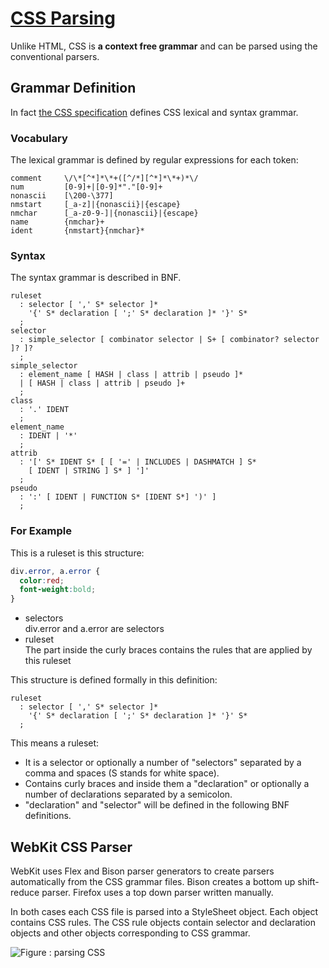 # [CSS Parsing](https://www.w3.org/TR/CSS2/grammar.html)
Unlike HTML, CSS is **a context free grammar** and can be parsed using the conventional parsers. 

## Grammar Definition
In fact [the CSS specification](https://www.w3.org/TR/CSS2/grammar.html) defines CSS lexical and syntax grammar.

### Vocabulary
The lexical grammar is defined by regular expressions for each token:
```
comment     \/\*[^*]*\*+([^/*][^*]*\*+)*\/
num         [0-9]+|[0-9]*"."[0-9]+
nonascii    [\200-\377]
nmstart     [_a-z]|{nonascii}|{escape}
nmchar      [_a-z0-9-]|{nonascii}|{escape}
name        {nmchar}+
ident       {nmstart}{nmchar}*
```

### Syntax
The syntax grammar is described in BNF.
```
ruleset
  : selector [ ',' S* selector ]*
    '{' S* declaration [ ';' S* declaration ]* '}' S*
  ;
selector
  : simple_selector [ combinator selector | S+ [ combinator? selector ]? ]?
  ;
simple_selector
  : element_name [ HASH | class | attrib | pseudo ]*
  | [ HASH | class | attrib | pseudo ]+
  ;
class
  : '.' IDENT
  ;
element_name
  : IDENT | '*'
  ;
attrib
  : '[' S* IDENT S* [ [ '=' | INCLUDES | DASHMATCH ] S*
    [ IDENT | STRING ] S* ] ']'
  ;
pseudo
  : ':' [ IDENT | FUNCTION S* [IDENT S*] ')' ]
  ;
```

### For Example
This is a ruleset is this structure:
```CSS
div.error, a.error {
  color:red;
  font-weight:bold;
}
```
- selectors   
    div.error and a.error are selectors
- ruleset  
    The part inside the curly braces contains the rules that are applied by this ruleset

This structure is defined formally in this definition:
```
ruleset
  : selector [ ',' S* selector ]*
    '{' S* declaration [ ';' S* declaration ]* '}' S*
  ;
```
This means a ruleset:
- It is a selector or optionally a number of "selectors" separated by a comma and spaces (S stands for white space). 
- Contains curly braces and inside them a "declaration" or optionally a number of declarations separated by a semicolon. 
- "declaration" and "selector" will be defined in the following BNF definitions.


## WebKit CSS Parser
WebKit uses Flex and Bison parser generators to create parsers automatically from the CSS grammar files. Bison creates a bottom up shift-reduce parser. Firefox uses a top down parser written manually. 

In both cases each CSS file is parsed into a StyleSheet object. Each object contains CSS rules. The CSS rule objects contain selector and declaration objects and other objects corresponding to CSS grammar.

![Figure : parsing CSS](https://www.html5rocks.com/en/tutorials/internals/howbrowserswork/image023.png)